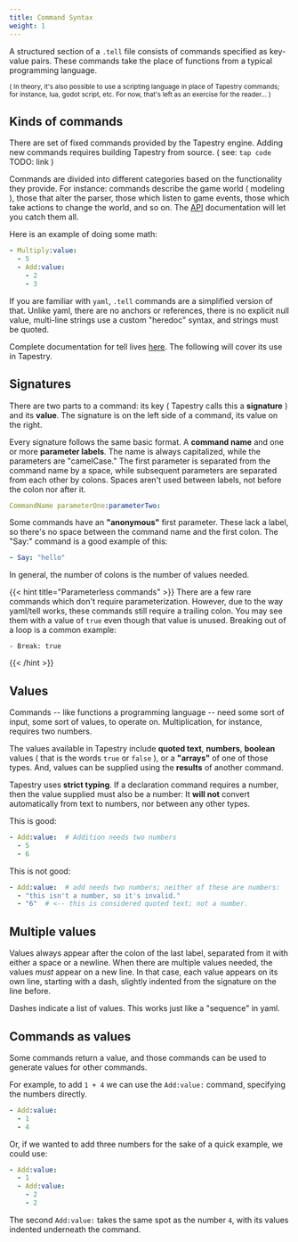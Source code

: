 ```yaml
---
title: Command Syntax
weight: 1 
---
```


A structured section of a `.tell` file consists of commands specified as key-value pairs. These commands take the place of functions from a typical programming language. 

<small>( In theory, it's also possible to use a scripting language in place of Tapestry commands; for instance, lua, godot script, etc. For now, that's left as an exercise for the reader... )</small>

## Kinds of commands

There are set of fixed commands provided by the Tapestry engine. Adding new commands requires building Tapestry from source. ( see: `tap code` TODO: link )

Commands are divided into different categories based on the functionality they provide. For instance: commands describe the game world ( modeling ), those that alter the parser, those which listen to game events, those which take actions to change the world, and so on. The [API](/api) documentation will let you catch them all.

Here is an example of doing some math:
```yaml 
- Multiply:value:
  - 5
  - Add:value:
    - 2
    - 3
```

If you are familiar with `yaml`, `.tell` commands are a simplified version of that. Unlike yaml, there are no anchors or references, there is no explicit null value, multi-line strings use a custom "heredoc" syntax, and strings must be quoted. 

Complete documentation for tell lives [here](https://github.com/ionous/tell). The following will cover its use in Tapestry.

## Signatures 

There are two parts to a command: its key ( Tapestry calls this a **signature** ) and its **value**. The signature is on the left side of a command, its value on the right.


Every signature follows the same basic format. A **command name** and one or more **parameter labels**. The name is always capitalized, while the parameters are "camelCase." The first parameter is separated from the command name by a space, while subsequent parameters are separated from each other by colons. Spaces aren't used between labels, not before the colon nor after it.

```yaml
CommandName parameterOne:parameterTwo:
```

Some commands have an **"anonymous"** first parameter. These lack a label, so there's no space between the command name and the first colon. The "Say:" command is a good example of this:

```yaml
- Say: "hello"
```

In general, the number of colons is the number of values needed.

{{< hint title="Parameterless commands" >}}
There are a few rare commands which don't require parameterization. However, due to the way yaml/tell works, these commands still require a trailing colon. You may see them with a value of `true` even though that value is unused.  Breaking out of a loop is a common example:
```
- Break: true
```
{{< /hint >}}

## Values

Commands -- like functions a programming language -- need some sort of input, some sort of values, to operate on. Multiplication, for instance, requires two numbers.

The values available in Tapestry include **quoted text**, **numbers**, **boolean** values ( that is the words `true` or `false` ),  or a **"arrays"** of one of those types. And, values can be supplied using the **results** of  another command.

Tapestry uses **strict typing**. If a declaration command requires a number, then the value supplied must also be a number: It **will not** convert automatically from text to numbers, nor between any other types.

This is good:

```yaml
- Add:value:  # Addition needs two numbers
  - 5 
  - 6
```

This is not good:

```yaml
- Add:value:  # add needs two numbers; neither of these are numbers:
  - "this isn't a number, so it's invalid." 
  - "6"  # <-- this is considered quoted text; not a number.
```

## Multiple values

Values always appear after the colon of the last label, separated from it with either a space or a newline. When there are multiple values needed, the values *must* appear on a new line. In that case, each value appears on its own line, starting with a dash, slightly indented from the signature on the line before.

Dashes indicate a list of values. This works just like a "sequence" in yaml.

## Commands as values

Some commands return a value, and those commands can be used to generate values for other commands.

For example, to add `1 + 4` we can use the `Add:value:` command, specifying the numbers directly.

```yaml 
- Add:value:
  - 1
  - 4
```

Or, if we wanted to add three numbers for the sake of a quick example, we could use:

```yaml 
- Add:value:
  - 1
  - Add:value:
    - 2
    - 2
```

The second `Add:value:` takes the same spot as the number `4`, with its values indented underneath the command.